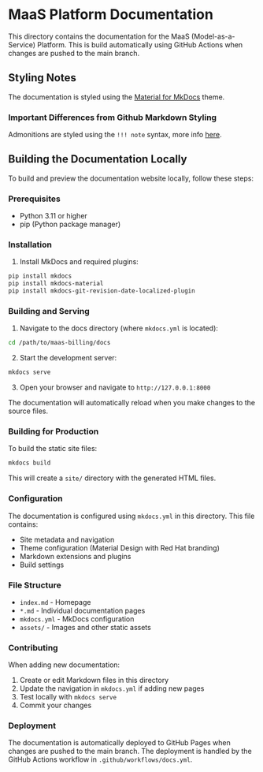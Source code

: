 # MaaS Platform Documentation

This directory contains the documentation for the MaaS (Model-as-a-Service) Platform. This is build automatically using GitHub Actions when changes are pushed to the main branch.

## Styling Notes

The documentation is styled using the [Material for MkDocs](https://squidfunk.github.io/mkdocs-material/) theme.

### Important Differences from Github Markdown Styling

Admonitions are styled using the `!!! note` syntax, more info [here](https://squidfunk.github.io/mkdocs-material/reference/admonitions/).

## Building the Documentation Locally

To build and preview the documentation website locally, follow these steps:

### Prerequisites

- Python 3.11 or higher
- pip (Python package manager)

### Installation

1. Install MkDocs and required plugins:

```bash
pip install mkdocs
pip install mkdocs-material
pip install mkdocs-git-revision-date-localized-plugin
```

### Building and Serving

1. Navigate to the docs directory (where `mkdocs.yml` is located):

```bash
cd /path/to/maas-billing/docs
```

2. Start the development server:

```bash
mkdocs serve
```

3. Open your browser and navigate to `http://127.0.0.1:8000`

The documentation will automatically reload when you make changes to the source files.

### Building for Production

To build the static site files:

```bash
mkdocs build
```

This will create a `site/` directory with the generated HTML files.

### Configuration

The documentation is configured using `mkdocs.yml` in this directory. This file contains:

- Site metadata and navigation
- Theme configuration (Material Design with Red Hat branding)
- Markdown extensions and plugins
- Build settings

### File Structure

- `index.md` - Homepage
- `*.md` - Individual documentation pages
- `mkdocs.yml` - MkDocs configuration
- `assets/` - Images and other static assets

### Contributing

When adding new documentation:

1. Create or edit Markdown files in this directory
2. Update the navigation in `mkdocs.yml` if adding new pages
3. Test locally with `mkdocs serve`
4. Commit your changes

### Deployment

The documentation is automatically deployed to GitHub Pages when changes are pushed to the main branch. The deployment is handled by the GitHub Actions workflow in `.github/workflows/docs.yml`.